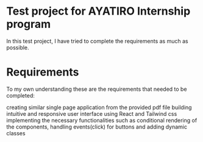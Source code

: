 # Test project for AYATIRO Internship program

In this test project, I have tried to complete the requirements as much as possible.

# Requirements 
To my own understanding these are the requirements that needed to be completed:

creating similar single page application from the provided pdf file
building intuitive and responsive user interface using React and Tailwind css
implementing the necessary functionalities such as conditional rendering of the components,
handling events(click) for buttons and adding dynamic classes
